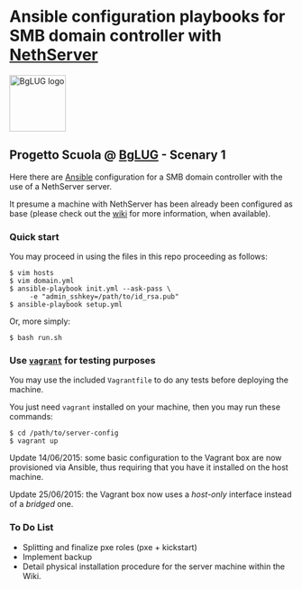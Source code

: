 # Ansible configuration playbooks for SMB domain controller with [NethServer](http://www.nethserver.org/) #

<img src="https://avatars1.githubusercontent.com/u/12886037?v=3&s=200"
width="100" height="100" alt="BgLUG logo" />
## Progetto Scuola @ [BgLUG](http://bglug.it) - Scenary 1 ##

Here there are [Ansible](http://www.ansible.com/) configuration for a SMB
domain controller with the use of a NethServer server.

It presume a machine with NethServer has been already been configured as base
(please check out the [wiki](https://github.com/bglug-it/server-config/wiki)
for more information, when available).

### Quick start ###

You may proceed in using the files in this repo proceeding as follows:

    $ vim hosts
    $ vim domain.yml
    $ ansible-playbook init.yml --ask-pass \
         -e "admin_sshkey=/path/to/id_rsa.pub"
    $ ansible-playbook setup.yml 

Or, more simply:

    $ bash run.sh

### Use [`vagrant`](http://www.vagrantup.com) for testing purposes ###

You may use the included `Vagrantfile` to do any tests before deploying the
machine.

You just need `vagrant` installed on your machine, then you may run these
commands:

    $ cd /path/to/server-config
    $ vagrant up

Update 14/06/2015: some basic configuration to the Vagrant box are now
provisioned via Ansible, thus requiring that you have it installed on the host
machine.

Update 25/06/2015: the Vagrant box now uses a *host-only* interface instead of
a *bridged* one.

### To Do List ###

* Splitting and finalize pxe roles (pxe + kickstart)
* Implement backup
* Detail physical installation procedure for the server machine within the
  Wiki.
